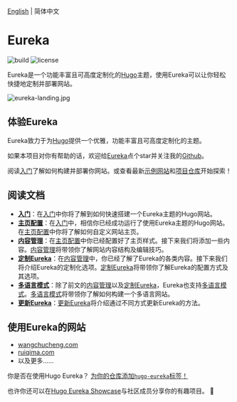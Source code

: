 [English](https://github.com/wangchucheng/hugo-eureka/blob/master/README.md) | 简体中文

# Eureka

![build](https://github.com/wangchucheng/hugo-eureka/workflows/build/badge.svg)
![license](https://img.shields.io/github/license/wangchucheng/hugo-eureka)

Eureka是一个功能丰富且可高度定制化的[Hugo](https://gohugo.io/)主题，使用Eureka可以让你轻松快捷地定制并部署网站。

![eureka-landing.jpg](https://i.loli.net/2020/11/07/B6GZn1V2AS8XYIT.jpg)

## 体验Eureka

Eureka致力于为[Hugo](https://gohugo.io/)提供一个优雅，功能丰富且可高度定制化的主题。

如果本项目对你有帮助的话，欢迎给[Eureka](https://github.com/wangchucheng/hugo-eureka/)点个star并关注我的[Github](https://github.com/wangchucheng/)。

阅读[入门](https://www.wangchucheng.com/zh/docs/hugo-eureka/getting-started/)了解如何构建并部署你网站。或查看最新[示例网站](https://themes.gohugo.io/theme/hugo-eureka/)和[项目仓库](https://github.com/wangchucheng/hugo-eureka/)开始探索！

## 阅读文档

- **[入门](https://www.wangchucheng.com/zh/docs/hugo-eureka/getting-started/)**：在[入门](https://www.wangchucheng.com/zh/docs/hugo-eureka/getting-started/)中你将了解到如何快速搭建一个Eureka主题的Hugo网站。
- **[主页配置](https://www.wangchucheng.com/zh/docs/hugo-eureka/homepage-configuration)**：在[入门](https://www.wangchucheng.com/zh/docs/hugo-eureka/getting-started)中，相信你已经成功运行了使用Eureka主题的Hugo网站。在[主页配置](https://www.wangchucheng.com/zh/docs/hugo-eureka/homepage-configuration)中你将了解如何自定义网站主页。
- **[内容管理](https://www.wangchucheng.com/zh/docs/hugo-eureka/content-management)**：在[主页配置](https://www.wangchucheng.com/zh/docs/hugo-eureka/homepage-configuration)中你已经配置好了主页样式。接下来我们将添加一些内容。[内容管理](https://www.wangchucheng.com/zh/docs/hugo-eureka/content-management)将带领你了解网站内容结构及编辑技巧。
- **[定制Eureka](https://www.wangchucheng.com/zh/docs/hugo-eureka/customization/)**：在[内容管理](https://www.wangchucheng.com/zh/docs/hugo-eureka/content-management/)中，你已经了解了Eureka的各类内容。接下来我们将介绍Eureka的定制化选项。[定制Eureka](https://www.wangchucheng.com/zh/docs/hugo-eureka/customization/)将带领你了解Eureka的配置方式及其选项。
- **[多语言模式](https://www.wangchucheng.com/zh/docs/hugo-eureka/multilingual-mode/)**：除了前文的[内容管理](https://www.wangchucheng.com/zh/docs/hugo-eureka/content-management/)以及[定制Eureka](https://www.wangchucheng.com/zh/docs/hugo-eureka/customization/)，Eureka也支持[多语言模式](https://www.wangchucheng.com/zh/docs/hugo-eureka/multilingual-mode/)。[多语言模式](https://www.wangchucheng.com/zh/docs/hugo-eureka/multilingual-mode/)将带领你了解如何构建一个多语言网站。
- **[更新Eureka](https://www.wangchucheng.com/zh/docs/hugo-eureka/update/)**：[更新Eureka](https://www.wangchucheng.com/zh/docs/hugo-eureka/update/)将介绍通过不同方式更新Eureka的方法。

## 使用Eureka的网站

- [wangchucheng.com](https://www.wangchucheng.com)
- [ruiqima.com](https://www.ruiqima.com)
- 以及更多……

你是否在使用Hugo Eureka？ [为你的仓库添加`hugo-eureka`标签！](https://docs.github.com/cn/github/administering-a-repository/classifying-your-repository-with-topics)

也许你还可以在[Hugo Eureka Showcase](https://github.com/wangchucheng/hugo-eureka/discussions/93)与社区成员分享你的有趣项目。 🙌